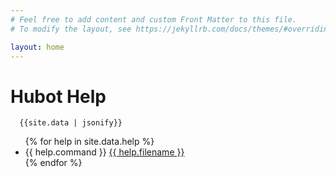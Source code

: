 ```yaml
---
# Feel free to add content and custom Front Matter to this file.
# To modify the layout, see https://jekyllrb.com/docs/themes/#overriding-theme-defaults

layout: home
---
```

<h1>Hubot Help</h1>

      {{site.data | jsonify}}
<ul>
{% for help in site.data.help %}
  <li>
		{{ help.command }}
    <a href="https://github.com/github/hubot-classic/blob/master/scripts/{{ help.filename }}">
      {{ help.filename }}
    </a>
  </li>
{% endfor %}
</ul>
